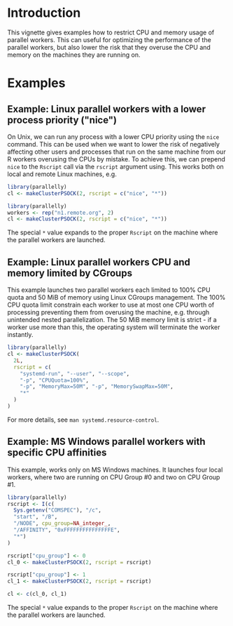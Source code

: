 <!--
%\VignetteIndexEntry{Parallel Workers with CPU and Memory Limited}
%\VignetteAuthor{Henrik Bengtsson}
%\VignetteKeyword{R}
%\VignetteKeyword{package}
%\VignetteKeyword{vignette}
%\VignetteEngine{parallelly::selfonly}
-->


# Introduction

This vignette gives examples how to restrict CPU and memory usage of
parallel workers. This can useful for optimizing the performance of
the parallel workers, but also lower the risk that they overuse the
CPU and memory on the machines they are running on.


# Examples

## Example: Linux parallel workers with a lower process priority ("nice")

On Unix, we can run any process with a lower CPU priority using the
`nice` command. This can be used when we want to lower the risk of
negatively affecting other users and processes that run on the same
machine from our R workers overusing the CPUs by mistake. To achieve
this, we can prepend `nice` to the `Rscript` call via the `rscript`
argument using. This works both on local and remote Linux machines,
e.g.

```r
library(parallelly)
cl <- makeClusterPSOCK(2, rscript = c("nice", "*"))
```

```r
library(parallelly)
workers <- rep("n1.remote.org", 2)
cl <- makeClusterPSOCK(2, rscript = c("nice", "*"))
```

The special `*` value expands to the proper `Rscript` on the machine
where the parallel workers are launched.



## Example: Linux parallel workers CPU and memory limited by CGroups

This example launches two parallel workers each limited to 100% CPU
quota and 50 MiB of memory using Linux CGroups management. The 100%
CPU quota limit constrain each worker to use at most one CPU worth of
processing preventing them from overusing the machine, e.g.  through
unintended nested parallelization. The 50 MiB memory limit is strict -
if a worker use more than this, the operating system will terminate
the worker instantly.

```r
library(parallelly)
cl <- makeClusterPSOCK(
  2L,
  rscript = c(
    "systemd-run", "--user", "--scope",
    "-p", "CPUQuota=100%",
    "-p", "MemoryMax=50M", "-p", "MemorySwapMax=50M",
    "*"
  )
)
```

For more details, see `man systemd.resource-control`.



## Example: MS Windows parallel workers with specific CPU affinities

This example, works only on MS Windows machines. It launches four
local workers, where two are running on CPU Group #0 and two on CPU
Group #1.

```r
library(parallelly)
rscript <- I(c(
  Sys.getenv("COMSPEC"), "/c", 
  "start", "/B",
  "/NODE", cpu_group=NA_integer_, 
  "/AFFINITY", "0xFFFFFFFFFFFFFFFE", 
  "*")
)

rscript["cpu_group"] <- 0
cl_0 <- makeClusterPSOCK(2, rscript = rscript)

rscript["cpu_group"] <- 1
cl_1 <- makeClusterPSOCK(2, rscript = rscript)

cl <- c(cl_0, cl_1)
```

The special `*` value expands to the proper `Rscript` on the machine
where the parallel workers are launched.

<!-- See also: https://lovickconsulting.com/2021/11/18/running-r-clusters-on-an-amd-threadripper-3990x-in-windows-10-2/ -->
